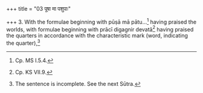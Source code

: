 +++
title = "03 पूषा मा पशुपाः"

+++
3. With the formulae beginning with pūṣā mā pātu...[^1] having praised the worlds, with formulae beginning with prācī digagnir devatā[^2] having praised the quarters in accordance with the characteristic mark (word, indicating the quarter),[^3]   


[^1]: Cp. MS I.5.4.  

[^2]: Cp. KS VII.9.  

[^3]: The sentence is incomplete. See the next Sūtra.
